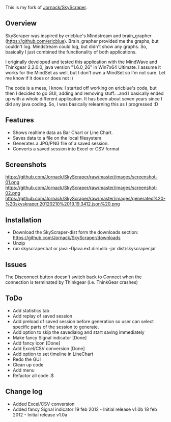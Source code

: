 This is my fork of [Jornack/SkyScraper](https://github.com/Jornack/SkyScraper).

Overview
--------

SkyScraper was inspired by ericblue's Mindstream and brain_grapher (https://github.com/ericblue).
Brain_grapher provided me the graphs, but couldn't log. Mindstream could log, but didn't show any graphs. So, basically I just combined the functionality of both applications. 

I originally developed and tested this application with the MindWave and Thinkgear 2.2.0.0, java version "1.6.0_26" in Win7x64 Ultimate. I assume it works for the MindSet as well, but I don't own a MindSet so I'm not sure. Let me know if it does or does not :)

The code is a mess, I know. I started off working on ericblue's code, but then I decided to go GUI, adding and removing stuff....and I basically ended up with a whole different application. It has been about seven years since I did any java coding. So, I was basically relearning this as I progressed :D

Features
--------

- Shows realtime data as Bar Chart or Line Chart.
- Saves data to a file on the local filesystem
- Generates a JPG/PNG file of a saved session.
- Converts a saved session into Excel or CSV format

Screenshots
-----------

https://github.com/Jornack/SkyScraper/raw/master/images/screenshot-01.png
https://github.com/Jornack/SkyScraper/raw/master/images/screenshot-02.png
https://github.com/Jornack/SkyScraper/raw/master/images/generated%20-%20skyskraper.20120210%2019.19.3412.json%20.png

Installation
------------

- Download the SkyScraper-dist form the downloads section: https://github.com/Jornack/SkyScraper/downloads
- Unzip
- run  skyscraper.bat or 
	java -Djava.ext.dirs=lib -jar dist/skyscraper.jar

Issues
------

The Disconnect button doesn't switch back to Connect when the connection is terminated by Thinkgear (i.e. ThinkGear crashes)

ToDo
----

- Add statistics tab
- Add replay of saved session
- Add preload of saved session before generation so user can select specific parts of the session to generate.
- Add option to skip the savedialog and start saving immediately
- Make fancy Signal indicator [Done]
- Add fancy icon [Done]
- Add Excel/CSV conversion [Done]
- Add option to set  timeline in LineChart
- Redo the GUI
- Clean up code
- Add menu
- Refactor all code :$

Change log
----------

- Added Excel/CSV conversion
- Added fancy Signal indicator
19 feb 2012 - Initial release v1.0b
18 feb 2012 - Initial release v1.0a
